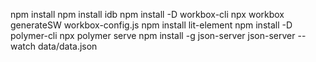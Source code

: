 npm install
npm install idb
npm install -D workbox-cli
npx workbox generateSW workbox-config.js
npm install lit-element
npm install -D polymer-cli
npx polymer serve
npm install -g json-server
json-server --watch data/data.json